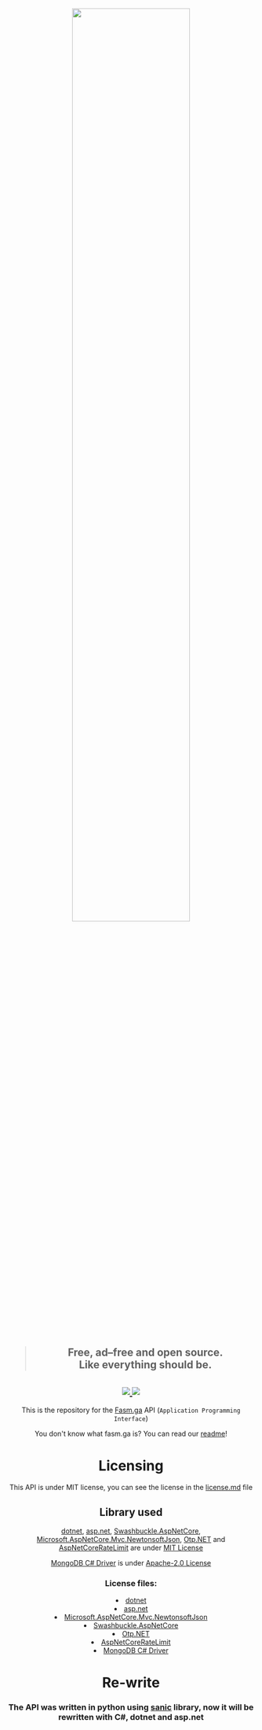 <h1 align="center">
  <a href="https://www.fasmga.org"><img src="https://github.com/fasm-ga/fasmga/blob/main/assets/big-fucking-frog.png?raw=true" width="69%"/></a>
</h1>

<h2 align="center">
  <blockquote>Free, ad–free and open source.<br>
  Like everything should be.</blockquote>
</h2>

<h2 align="center">
  </a>
    <a href="">
    <img src="https://img.shields.io/static/v1?color=7014e8&label=language&message=dotnet&style=for-the-badge"/>
  </a>
  <a href="">
    <img src="https://img.shields.io/static/v1?color=04977c&label=api+status&message=almost+ready&style=for-the-badge"/>
  </a>
</h2>

<div align="center">
  This is the repository for the <a href="https://www.fasmga.org">Fasm.ga</a> API (<code>Application Programming Interface</code>)

  You don't know what fasm.ga is? You can read our <a href="https://github.com/fasm-ga/fasmga/blob/main/README.md">readme</a>!

  <h1>Licensing</h1>

  <!-- TODO: update the license file url, but for now is good -->

  This API is under MIT license, you can see the license in the <a href="https://github.com/fasm-ga/api/blob/main/License.md">license.md</a> file</a>

  <h2>Library used</h2>

  <a href="https://dotnet.microsoft.com/">dotnet</a>, <a href="https://dotnet.microsoft.com/apps/aspnet">asp.net</a>, <a href="https://www.nuget.org/packages/Swashbuckle.AspNetCore/">Swashbuckle.AspNetCore</a>, <a href="https://www.nuget.org/packages/Microsoft.AspNetCore.Mvc.NewtonsoftJson">Microsoft.AspNetCore.Mvc.NewtonsoftJson</a>, <a href="https://www.nuget.org/packages/Otp.NET">Otp.NET</a> and <a href="https://www.nuget.org/packages/AspNetCoreRateLimit/">AspNetCoreRateLimit</a> are under <a href="https://opensource.org/licenses/MIT">MIT License</a></h3>

  <a href="https://mongodb.github.io/mongo-csharp-driver/">MongoDB C# Driver</a> is under <a href="http://www.apache.org/licenses/LICENSE-2.0">Apache-2.0 License</a>

  <h3>License files:</h3>

  <li>
    <a href="https://github.com/dotnet/runtime/blob/main/LICENSE.TXT">dotnet</a>
  </li>
  <li>
    <a href="https://github.com/dotnet/aspnetcore/blob/main/LICENSE.txt">asp.net</a>
  </li>
  <li>
    <a href="https://github.com/dotnet/aspnetcore/blob/main/LICENSE.txt">Microsoft.AspNetCore.Mvc.NewtonsoftJson</a>
  </li>
  <li>
    <a href="https://github.com/domaindrivendev/Swashbuckle.AspNetCore/blob/master/LICENSE">Swashbuckle.AspNetCore</a>
  </li>
  <li>
    <a href="https://github.com/kspearrin/Otp.NET/blob/master/LICENSE.txt">Otp.NET</a>
  </li>
  <li>
    <a href="https://github.com/stefanprodan/AspNetCoreRateLimit/blob/master/LICENSE.md">AspNetCoreRateLimit</a>
  </li>
  <li>
    <a href="https://github.com/mongodb/mongo-csharp-driver/blob/master/License.txt">MongoDB C# Driver</a>
  </li>

  <h1 >Re-write</h1>

  <h3 >The API was written in python using <a href="https://sanicframework.org/">sanic</a> library, now it will be rewritten with C#, dotnet and asp.net</h3>
</div>
